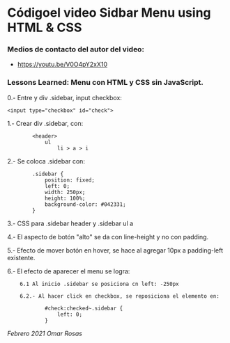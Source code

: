 
# Códigoel video  Sidbar Menu using HTML & CSS

### Medios de contacto del autor del video:

+ https://youtu.be/V0O4pY2xX10

### Lessons Learned: Menu con HTML y CSS sin JavaScript.

0.- Entre <body> y div .sidebar, input checkbox:

	<input type="checkbox" id="check">
  <label for="check">
    <i class="fas fa-bars" id="btn"></i>
    <i class="fas fa-times" id="cancel"></i>
  </label>

1.- Crear div .sidebar, con:

			<header>
				ul
					li > a > i 

2.- Se coloca .sidebar con:

			.sidebar {
				position: fixed;
				left: 0;
				width: 250px;
				height: 100%;
				background-color: #042331;
			}

3.- CSS para .sidebar header y .sidebar ul a

4.- El aspecto de botón "alto" se da con line-height y no con padding.

5.- Efecto de mover botón en hover, se hace al agregar 10px a padding-left existente.


6.- El efecto de aparecer el menu se logra:

		6.1 Al inicio .sidebar se posiciona cn left: -250px

		6.2.- Al hacer click en checkbox, se reposiciona el elemento en:

				#check:checked~.sidebar {
					left: 0;
				}

_Febrero 2021 Omar Rosas_